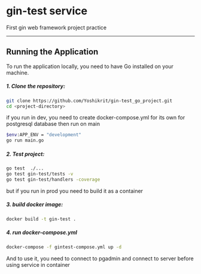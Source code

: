 # gin-test service
First gin web framework project practice

---

## Running the Application

To run the application locally, you need to have Go installed on your machine.

##### 1. Clone the repository:

```bash
git clone https://github.com/Yoshikrit/gin-test_go_project.git
cd <project-directory>
```

if you run in dev, you need to create docker-compose.yml for its own for postgresql database
then run on main

```bash
$env:APP_ENV = "development"
go run main.go
```

##### 2. Test project:

```bash
go test  ./...                     
go test gin-test/tests -v 
go test gin-test/handlers -coverage
```
but if you run in prod you need to build it as a container 

##### 3. build docker image:

```bash
docker build -t gin-test .
```

##### 4. run docker-compose.yml

```bash
docker-compose -f gintest-compose.yml up -d
```
And to use it, you need to connect to pgadmin and connect to server before using service in container